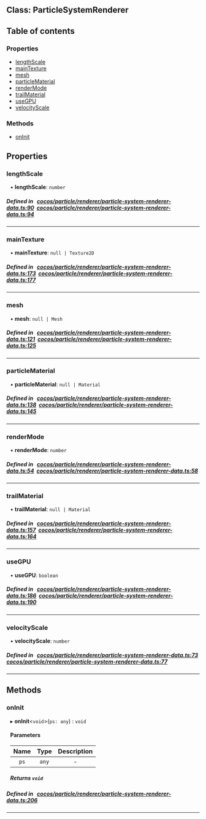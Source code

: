 
## Class: ParticleSystemRenderer





<div class="table-of-content">
<h2>Table of contents</h2>


### Properties

- [ lengthScale](#lengthScale)
- [ mainTexture](#mainTexture)
- [ mesh](#mesh)
- [ particleMaterial](#particleMaterial)
- [ renderMode](#renderMode)
- [ trailMaterial](#trailMaterial)
- [ useGPU](#useGPU)
- [ velocityScale](#velocityScale)

### Methods

- [ onInit](#onInit)
</div>

## Properties


### lengthScale
<div style="margin-left: 10px;">




•  **lengthScale**:
 ``number`` 
</div>

##### Defined in &nbsp;   [cocos/particle/renderer/particle-system-renderer-data.ts:90](https://github.com/cocos-creator/engine/blob/c7bf6b8a9/cocos/particle/renderer/particle-system-renderer-data.ts#L90)&nbsp;   [cocos/particle/renderer/particle-system-renderer-data.ts:94](https://github.com/cocos-creator/engine/blob/c7bf6b8a9/cocos/particle/renderer/particle-system-renderer-data.ts#L94)&nbsp;


___


### mainTexture
<div style="margin-left: 10px;">




•  **mainTexture**:
 ``null | Texture2D`` 
</div>

##### Defined in &nbsp;   [cocos/particle/renderer/particle-system-renderer-data.ts:173](https://github.com/cocos-creator/engine/blob/c7bf6b8a9/cocos/particle/renderer/particle-system-renderer-data.ts#L173)&nbsp;   [cocos/particle/renderer/particle-system-renderer-data.ts:177](https://github.com/cocos-creator/engine/blob/c7bf6b8a9/cocos/particle/renderer/particle-system-renderer-data.ts#L177)&nbsp;


___


### mesh
<div style="margin-left: 10px;">




•  **mesh**:
 ``null | Mesh`` 
</div>

##### Defined in &nbsp;   [cocos/particle/renderer/particle-system-renderer-data.ts:121](https://github.com/cocos-creator/engine/blob/c7bf6b8a9/cocos/particle/renderer/particle-system-renderer-data.ts#L121)&nbsp;   [cocos/particle/renderer/particle-system-renderer-data.ts:125](https://github.com/cocos-creator/engine/blob/c7bf6b8a9/cocos/particle/renderer/particle-system-renderer-data.ts#L125)&nbsp;


___


### particleMaterial
<div style="margin-left: 10px;">




•  **particleMaterial**:
 ``null | Material`` 
</div>

##### Defined in &nbsp;   [cocos/particle/renderer/particle-system-renderer-data.ts:138](https://github.com/cocos-creator/engine/blob/c7bf6b8a9/cocos/particle/renderer/particle-system-renderer-data.ts#L138)&nbsp;   [cocos/particle/renderer/particle-system-renderer-data.ts:145](https://github.com/cocos-creator/engine/blob/c7bf6b8a9/cocos/particle/renderer/particle-system-renderer-data.ts#L145)&nbsp;


___


### renderMode
<div style="margin-left: 10px;">




•  **renderMode**:
 ``number`` 
</div>

##### Defined in &nbsp;   [cocos/particle/renderer/particle-system-renderer-data.ts:54](https://github.com/cocos-creator/engine/blob/c7bf6b8a9/cocos/particle/renderer/particle-system-renderer-data.ts#L54)&nbsp;   [cocos/particle/renderer/particle-system-renderer-data.ts:58](https://github.com/cocos-creator/engine/blob/c7bf6b8a9/cocos/particle/renderer/particle-system-renderer-data.ts#L58)&nbsp;


___


### trailMaterial
<div style="margin-left: 10px;">




•  **trailMaterial**:
 ``null | Material`` 
</div>

##### Defined in &nbsp;   [cocos/particle/renderer/particle-system-renderer-data.ts:157](https://github.com/cocos-creator/engine/blob/c7bf6b8a9/cocos/particle/renderer/particle-system-renderer-data.ts#L157)&nbsp;   [cocos/particle/renderer/particle-system-renderer-data.ts:164](https://github.com/cocos-creator/engine/blob/c7bf6b8a9/cocos/particle/renderer/particle-system-renderer-data.ts#L164)&nbsp;


___


### useGPU
<div style="margin-left: 10px;">




•  **useGPU**:
 ``boolean`` 
</div>

##### Defined in &nbsp;   [cocos/particle/renderer/particle-system-renderer-data.ts:186](https://github.com/cocos-creator/engine/blob/c7bf6b8a9/cocos/particle/renderer/particle-system-renderer-data.ts#L186)&nbsp;   [cocos/particle/renderer/particle-system-renderer-data.ts:190](https://github.com/cocos-creator/engine/blob/c7bf6b8a9/cocos/particle/renderer/particle-system-renderer-data.ts#L190)&nbsp;


___


### velocityScale
<div style="margin-left: 10px;">




•  **velocityScale**:
 ``number`` 
</div>

##### Defined in &nbsp;   [cocos/particle/renderer/particle-system-renderer-data.ts:73](https://github.com/cocos-creator/engine/blob/c7bf6b8a9/cocos/particle/renderer/particle-system-renderer-data.ts#L73)&nbsp;   [cocos/particle/renderer/particle-system-renderer-data.ts:77](https://github.com/cocos-creator/engine/blob/c7bf6b8a9/cocos/particle/renderer/particle-system-renderer-data.ts#L77)&nbsp;


___

<!---->
## Methods

### onInit
<div style="margin-left: 10px;">

▸   **onInit**<`void`\>(`ps: any`) : `void`




<!---->
<!--    #### Returns `void` -->
<!---->

#### Parameters

| Name | Type | Description |
| :------: | :------: | :------: |
| `ps` | `any` | - |



##### Returns `void`




</div>

##### Defined in &nbsp;   [cocos/particle/renderer/particle-system-renderer-data.ts:206](https://github.com/cocos-creator/engine/blob/c7bf6b8a9/cocos/particle/renderer/particle-system-renderer-data.ts#L206)&nbsp;
___
<!---->



